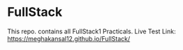 # FullStack
This repo. contains all FullStack1 Practicals.
Live Test Link:
https://meghakansal12.github.io/FullStack/
